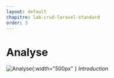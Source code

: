 ```yaml
---
layout: default
chapitre: lab-crud-laravel-standard
order: 3
---
```


# Analyse
![Analyse](/lab-crud-laravel-standard/introduction/images/introduction.png){:width="500px" }
*Introduction*
<!-- new slide -->